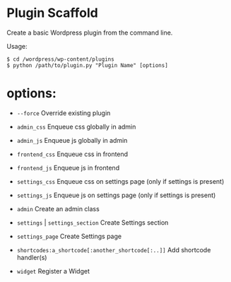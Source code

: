 Plugin Scaffold
===============

Create a basic Wordpress plugin from the command line.

Usage:
```
$ cd /wordpress/wp-content/plugins
$ python /path/to/plugin.py "Plugin Name" [options]
```
# options: #
- `--force`         Override existing plugin
- `admin_css`       Enqueue css globally in admin
- `admin_js`        Enqueue js globally in admin
- `frontend_css`    Enqueue css in frontend
- `frontend_js`     Enqueue js in frontend
- `settings_css`    Enqueue css on settings page (only if settings is present)
- `settings_js`     Enqueue js on settings page (only if settings is present)
- `admin` 			Create an admin class
- `settings` | `settings_section` Create Settings section
- `settings_page`	Create Settings page
- `shortcodes:a_shortcode[:another_shortcode[:..]]` Add shortcode handler(s)

- `widget`			Register a Widget

